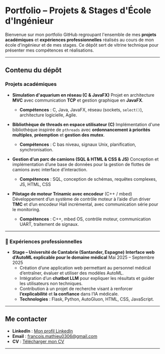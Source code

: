 # Portfolio – Projets & Stages d'École d'Ingénieur

Bienvenue sur mon portfolio GitHub regroupant l'ensemble de mes **projets académiques** et **expériences professionnelles** réalisés au cours de mon école d'ingénieur et de mes stages. 
Ce dépôt sert de vitrine technique pour présenter mes compétences et réalisations.

---

## Contenu du dépôt

### Projets académiques
- **Simulation d'aquarium en réseau (C & JavaFX)** 
  Projet en architecture **MVC** avec communication **TCP** et gestion graphique en **JavaFX**. 
  - **Compétences** : C, Java, JavaFX, réseau (sockets, `select()`), architecture logicielle, Agile.

- **Bibliothèque de threads en espace utilisateur (C)** 
  Implémentation d'une bibliothèque inspirée de `pthreads` avec **ordonnancement à priorités multiples**, **préemption** et **gestion des mutex**. 
  - **Compétences** : C bas niveau, signaux Unix, planification, synchronisation.

- **Gestion d’un parc de camions (SQL & HTML & CSS & JS)** 
  Conception et implémentation d’une base de données pour la gestion de flottes de camions avec interface d’interaction. 
  - **Compétences** : SQL, conception de schémas, requêtes complexes, JS, HTML, CSS

- **Pilotage de moteur Trinamic avec encodeur** (C++ / mbed)
  Développement d’un système de contrôle moteur à l’aide d’un driver **TMC** et d’un encodeur Hall incrémental, avec communication série pour le monitoring. 
  - **Compétences** : C++, mbed OS, contrôle moteur, communication UART, traitement de signaux.
  
---

### 💼 Expériences professionnelles
- **Stage – Université de Cantabrie (Santander, Espagne)** 
  **Interface web d’AutoML explicable pour le domaine médical** 
  Mai 2025 – Septembre 2025 
  - Création d’une application web permettant au personnel médical d’entraîner, évaluer et utiliser des modèles AutoML. 
  - Intégration d’un **chatbot LLM** pour expliquer les résultats et guider les utilisateurs non techniques. 
  - Contribution à un projet de recherche visant à renforcer **l’explicabilité** et **la confiance** dans l’IA médicale. 
  - **Technologies** : Flask, Python, AutoGluon, HTML, CSS, JavaScript.
---

## Me contacter
- **LinkedIn** : [Mon profil LinkedIn](www.linkedin.com/in/mathieu-francois3)
- **Email** : francois.mathieu0306@gmail.com
- **CV** : [Télécharger mon CV](lien-vers-CV)

---

